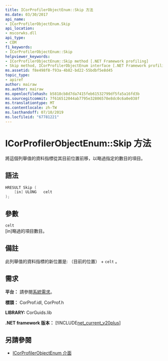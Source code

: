 ```yaml
---
title: ICorProfilerObjectEnum::Skip 方法
ms.date: 03/30/2017
api_name:
- ICorProfilerObjectEnum.Skip
api_location:
- mscorwks.dll
api_type:
- COM
f1_keywords:
- ICorProfilerObjectEnum::Skip
helpviewer_keywords:
- ICorProfilerObjectEnum::Skip method [.NET Framework profiling]
- Skip method, ICorProfilerObjectEnum interface [.NET Framework profiling]
ms.assetid: f8e498f8-f93a-4b82-bd22-55bdbf5e8d45
topic_type:
- apiref
author: mairaw
ms.author: mairaw
ms.openlocfilehash: b5818cb8d7da7415feb61532799df5fa5a16fd3b
ms.sourcegitcommit: 7f616512044ab7795e32806578e8dc0c6a0e038f
ms.translationtype: MT
ms.contentlocale: zh-TW
ms.lasthandoff: 07/10/2019
ms.locfileid: "67781221"
---
```

# <a name="icorprofilerobjectenumskip-method"></a>ICorProfilerObjectEnum::Skip 方法
將這個列舉值的資料指標從其目前位置前移，以略過指定的數目的項目。  
  
## <a name="syntax"></a>語法  
  
```cpp  
HRESULT Skip (  
    [in] ULONG   celt  
);  
```  
  
## <a name="parameters"></a>參數  
 `celt`  
 [in]略過的項目數目。  
  
## <a name="remarks"></a>備註  
 此列舉值的資料指標的新位置是: （目前的位置） + `celt` 。  
  
## <a name="requirements"></a>需求  
 **平台：** 請參閱[系統需求](../../../../docs/framework/get-started/system-requirements.md)。  
  
 **標頭：** CorProf.idl, CorProf.h  
  
 **LIBRARY:** CorGuids.lib  
  
 **.NET framework 版本：** [!INCLUDE[net_current_v20plus](../../../../includes/net-current-v20plus-md.md)]  
  
## <a name="see-also"></a>另請參閱

- [ICorProfilerObjectEnum 介面](../../../../docs/framework/unmanaged-api/profiling/icorprofilerobjectenum-interface.md)
